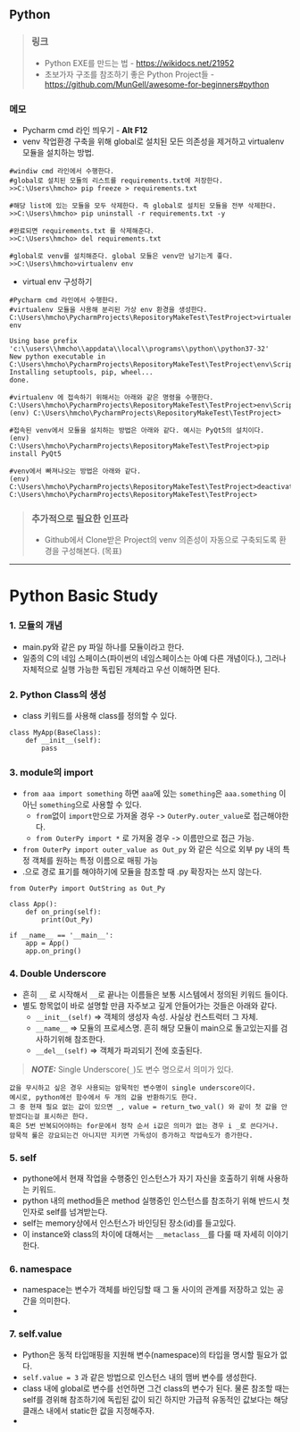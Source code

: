 ## Python

> ### 링크
> * Python EXE를 만드는 법 - https://wikidocs.net/21952
> * 초보가자 구조를 참조하기 좋은 Python Project들 - https://github.com/MunGell/awesome-for-beginners#python 

### 메모
* Pycharm cmd 라인 띄우기 - **Alt F12**
* venv 작업환경 구축을 위해 global로 설치된 모든 의존성을 제거하고 virtualenv 모듈을 설치하는 방법.
```
#windiw cmd 라인에서 수행한다.
#global로 설치된 모듈의 리스트를 requirements.txt에 저장한다.
>>C:\Users\hmcho> pip freeze > requirements.txt

#해당 list에 있는 모듈을 모두 삭제한다. 즉 global로 설치된 모듈을 전부 삭제한다.
>>C:\Users\hmcho> pip uninstall -r requirements.txt -y

#완료되면 requirements.txt 를 삭제해준다.
>>C:\Users\hmcho> del requirements.txt

#global로 venv를 설치해준다. global 모듈은 venv만 남기는게 좋다.
>>C:\Users\hmcho>virtualenv env
```
* virtual env 구성하기
```
#Pycharm cmd 라인에서 수행한다.
#virtualenv 모듈을 사용해 분리된 가상 env 환경을 생성한다.
C:\Users\hmcho\PycharmProjects\RepositoryMakeTest\TestProject>virtualenv env

Using base prefix 'c:\\users\\hmcho\\appdata\\local\\programs\\python\\python37-32'
New python executable in C:\Users\hmcho\PycharmProjects\RepositoryMakeTest\TestProject\env\Scripts\python.exe
Installing setuptools, pip, wheel...
done.

#virtualenv 에 접속하기 위해서는 아래와 같은 명령을 수행한다.
C:\Users\hmcho\PycharmProjects\RepositoryMakeTest\TestProject>env\Scripts\activate.bat
(env) C:\Users\hmcho\PycharmProjects\RepositoryMakeTest\TestProject>

#접속된 venv에서 모듈을 설치하는 방법은 아래와 같다. 예시는 PyQt5의 설치이다.
(env) C:\Users\hmcho\PycharmProjects\RepositoryMakeTest\TestProject>pip install PyQt5

#venv에서 빠져나오는 방법은 아래와 같다.
(env) C:\Users\hmcho\PycharmProjects\RepositoryMakeTest\TestProject>deactivate
C:\Users\hmcho\PycharmProjects\RepositoryMakeTest\TestProject>
```

> ### 추가적으로 필요한 인프라
> * Github에서 Clone받은 Project의 venv 의존성이 자동으로 구축되도록 환경을 구성해본다. (목표)


-----------------------------------
# Python Basic Study

### 1. 모듈의 개념
+ main.py와 같은 py 파일 하나를 모듈이라고 한다. 
+ 일종의 C의 네임 스페이스(파이썬의 네임스페이스는 아예 다른 개념이다.), 그러나 자체적으로 실행 가능한 독립된 개체라고 우선 이해하면 된다.

### 2. Python Class의 생성
+ class 키워드를 사용해 class를 정의할 수 있다.
```
class MyApp(BaseClass):
    def __init__(self):
        pass
```

### 3. module의 import
+ ```from aaa import something``` 하면 ```aaa```에 있는 ```something```은 ```aaa.something``` 이 아닌 ```something```으로 사용할 수 있다.
   * ```from```없이 ```import```만으로 가져올 경우 -> ```OuterPy.outer_value```로 접근해야한다.
   * ```from OuterPy import *``` 로 가져올 경우 -> 이름만으로 접근 가능. 
+ ```from OuterPy import outer_value as Out_py``` 와 같은 식으로 외부 py 내의 특정 객체를 원하는 특정 이름으로 매핑 가능 
+ .으로 경로 표기를 해야하기에 모듈을 참조할 때 .py 확장자는 쓰지 않는다.
```
from OuterPy import OutString as Out_Py

class App():
    def on_pring(self):
        print(Out_Py)

if __name__ == '__main__':
    app = App()
    app.on_pring()
```

### 4. Double Underscore
+ 흔히 ```__``` 로 시작해서 ```__```로 끝나는 이름들은 보통 시스템에서 정의된 키워드 들이다.
+ 별도 항목없이 바로 설명할 만큼 자주보고 깊게 안들어가는 것들은 아래와 같다.
    * ```__init__(self)``` => 객체의 생성자 속성. 사실상 컨스트럭터 그 자체.
    * ```__name__``` => 모듈의 프로세스명. 흔히 해당 모듈이 main으로 돌고있는지를 검사하기위해 참조한다.
    * ```__del__(self)``` => 객체가 파괴되기 전에 호출된다.
> **_NOTE:_**  Single Underscore(```_```)도 변수 명으로서 의미가 있다.
```
값을 무시하고 싶은 경우 사용되는 암묵적인 변수명이 single underscore이다.
예시로, python에선 함수에서 두 개의 값을 반환하기도 한다.
그 중 현재 필요 없는 값이 있으면 _, value = return_two_val() 와 같이 첫 값을 안받겠다는걸 표시하곤 한다.
혹은 5번 반복되어야하는 for문에서 정작 순서 i값은 의미가 없는 경우 i _로 쓴다거나.
암묵적 룰은 강요되는건 아니지만 지키면 가독성이 증가하고 작업속도가 증가한다.
```

### 5. self
+ pythone에서 현재 작업을 수행중인 인스턴스가 자기 자신을 호출하기 위해 사용하는 키워드.
+ python 내의 method들은 method 실행중인 인스턴스를 참조하기 위해 반드시 첫 인자로 self를 넘겨받는다.
+ self는 memory상에서 인스턴스가 바인딩된 장소(id)를 들고있다.
+ 이 instance와 class의 차이에 대해서는 ```__metaclass__```를 다룰 때 자세히 이야기한다.


### 6. namespace
+ namespace는 변수가 객체를 바인딩할 때 그 둘 사이의 관계를 저장하고 있는 공간을 의미한다.
+ 

### 7. self.value
+ Python은 동적 타입매핑을 지원해 변수(namespace)의 타입을 명시할 필요가 없다.
+ ```self.value = 3``` 과 같은 방법으로 인스턴스 내의 맴버 변수를 생성한다.  
+ class 내에 global로 변수를 선언하면 그건 class의 변수가 된다. 물론 참조할 때는 self를 경위해 참조하기에 독립된 값이 되긴 하지만 가급적 유동적인 값보다는 해당 클래스 내에서 static한 값을 지정해주자.
+ 
